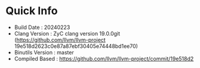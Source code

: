 # Quick Info
* Build Date : 20240223
* Clang Version : ZyC clang version 19.0.0git (https://github.com/llvm/llvm-project 19e518d2623c0e87a87ebf30405e74448bd1ee70)
* Binutils Version : master
* Compiled Based : https://github.com/llvm/llvm-project/commit/19e518d2

